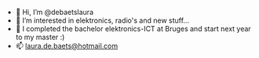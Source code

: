 - 👋 Hi, I’m @debaetslaura
- 👀 I’m interested in elektronics, radio's and new stuff...
- 🌱 I completed the bachelor elektronics-ICT at Bruges and start next year to my master :)
- 📫 laura.de.baets@hotmail.com


<!---
debaetslaura/debaetslaura is a ✨ special ✨ repository because its `README.md` (this file) appears on your GitHub profile.
You can click the Preview link to take a look at your changes.
--->
